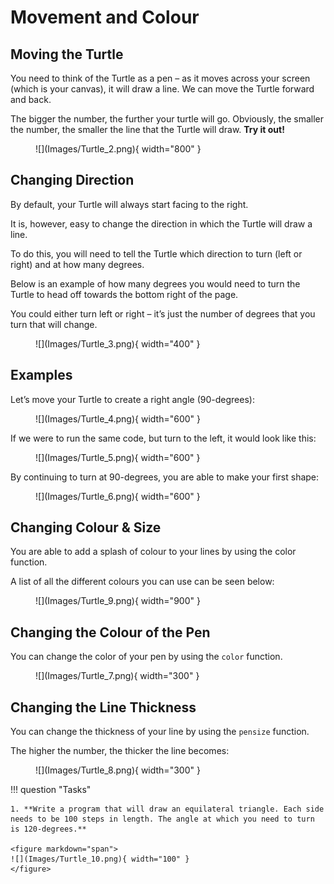 # Movement and Colour

## Moving the Turtle

You need to think of the Turtle as a pen – as it moves across your screen (which is your canvas), it will draw a line. We can move the Turtle forward and back. 

The bigger the number, the further your turtle will go. Obviously, the smaller the number, the smaller the line that the Turtle will draw. **Try it out!**

<figure markdown="span">
  ![](Images/Turtle_2.png){ width="800" }
</figure>

## Changing Direction

By default, your Turtle will always start facing to the right. 

It is, however, easy to change the direction in which the Turtle will draw a line. 

To do this, you will need to tell the Turtle which direction to turn (left or right) and at how many degrees. 

Below is an example of how many degrees you would need to turn the Turtle to head off towards the bottom right of the page. 

You could either turn left or right – it’s just the number of degrees that you turn that will change.

<figure markdown="span">
  ![](Images/Turtle_3.png){ width="400" }
</figure>

## Examples

Let’s move your Turtle to create a right angle (90-degrees):

<figure markdown="span">
  ![](Images/Turtle_4.png){ width="600" }
</figure>

If we were to run the same code, but turn to the left, it would look like this:

<figure markdown="span">
  ![](Images/Turtle_5.png){ width="600" }
</figure>

By continuing to turn at 90-degrees, you are able to make your first shape:

<figure markdown="span">
  ![](Images/Turtle_6.png){ width="600" }
</figure>

## Changing Colour & Size

You are able to add a splash of colour to your lines by using the color function. 

A list of all the different colours you can use can be seen below:

<figure markdown="span">
  ![](Images/Turtle_9.png){ width="900" }
</figure>

## Changing the Colour of the Pen

You can change the color of your pen by using the `color` function. 

<figure markdown="span">
  ![](Images/Turtle_7.png){ width="300" }
</figure>

## Changing the Line Thickness

You can change the thickness of your line by using the `pensize` function. 

The higher the number, the thicker the line becomes:

<figure markdown="span">
  ![](Images/Turtle_8.png){ width="300" }
</figure>

!!! question "Tasks"

    1. **Write a program that will draw an equilateral triangle. Each side needs to be 100 steps in length. The angle at which you need to turn is 120-degrees.**

    <figure markdown="span">
    ![](Images/Turtle_10.png){ width="100" }
    </figure>

